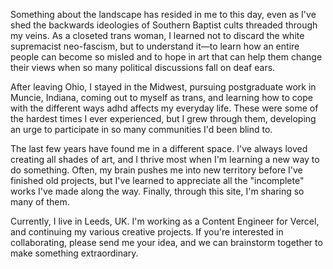 Something about the landscape has resided in me to this day, even as I've shed the backwards ideologies of Southern Baptist cults threaded through my veins. As a closeted trans woman, I learned not to discard the white supremacist neo-fascism, but to understand it—to learn how an entire people can become so misled and to hope in art that can help them change their views when so many political discussions fall on deaf ears.

After leaving Ohio, I stayed in the Midwest, pursuing postgraduate work in Muncie, Indiana, coming out to myself as trans, and learning how to cope with the different ways adhd affects my everyday life. These were some of the hardest times I ever experienced, but I grew through them, developing an urge to participate in so many communities I'd been blind to.

The last few years have found me in a different space. I've always loved creating all shades of art, and I thrive most when I'm learning a new way to do something. Often, my brain pushes me into new territory before I've finished old projects, but I've learned to appreciate all the "incomplete" works I've made along the way. Finally, through this site, I'm sharing so many of them.

Currently, I live in Leeds, UK. I'm working as a Content Engineer for Vercel, and continuing my various creative projects. If you're interested in collaborating, please send me your idea, and we can brainstorm together to make something extraordinary.
